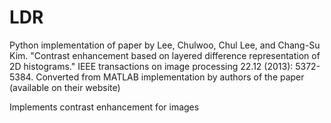 # LDR

Python implementation of paper by Lee, Chulwoo, Chul Lee, and Chang-Su Kim. "Contrast enhancement based on layered difference representation of 2D histograms." IEEE transactions on image processing 22.12 (2013): 5372-5384.
Converted from MATLAB implementation by authors of the paper (available on their website)

Implements contrast enhancement for images
